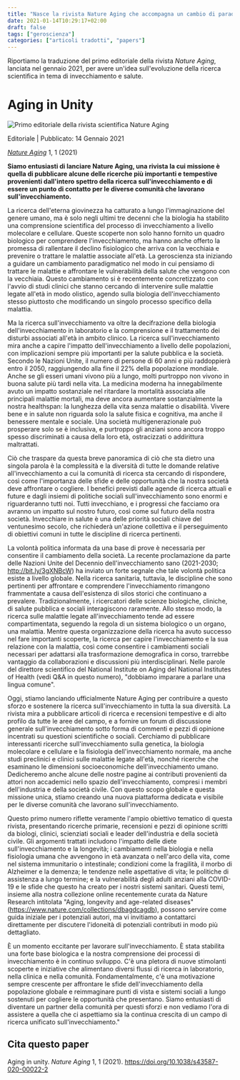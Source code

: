 ```yaml
---
title: "Nasce la rivista Nature Aging che accompagna un cambio di paradigma nella lotta alle malattie"
date: 2021-01-14T10:29:17+02:00
draft: false
tags: ["geroscienza"]
categories: ["articoli tradotti", "papers"]
---
```


Riportiamo la traduzione del primo editoriale della rivista _Nature Aging_, lanciata nel gennaio 2021, per avere un'idea sull'evoluzione della ricerca scientifica in tema di invecchiamento e salute.

# Aging in Unity

![Primo editoriale della rivista scientifica Nature Aging](/rjevolution/images/papers/aging-in-unity.png)

Editoriale | Pubblicato: 14 Gennaio 2021

_[Nature Aging](https://www.nature.com/nataging)_ 1, 1 (2021)

**Siamo entusiasti di lanciare Nature Aging, una rivista la cui missione è quella di pubblicare alcune delle ricerche più importanti e tempestive provenienti dall'intero spettro della ricerca sull'invecchiamento e di essere un punto di contatto per le diverse comunità che lavorano sull'invecchiamento.**

La ricerca dell'eterna giovinezza ha catturato a lungo l'immaginazione del genere umano, ma è solo negli ultimi tre decenni che la biologia ha stabilito una comprensione scientifica del processo di invecchiamento a livello molecolare e cellulare. Queste scoperte non solo hanno fornito un quadro biologico per comprendere l'invecchiamento, ma hanno anche offerto la promessa di rallentare il declino fisiologico che arriva con la vecchiaia e prevenire o trattare le malattie associate all'età. La geroscienza sta iniziando a guidare un cambiamento paradigmatico nel modo in cui pensiamo di trattare le malattie e affrontare le vulnerabilità della salute che vengono con la vecchiaia. Questo cambiamento si è recentemente concretizzato con l'avvio di studi clinici che stanno cercando di intervenire sulle malattie legate all'età in modo olistico, agendo sulla biologia dell'invecchiamento stesso piuttosto che modificando un singolo processo specifico della malattia.

Ma la ricerca sull'invecchiamento va oltre la decifrazione della biologia dell'invecchiamento in laboratorio e la comprensione e il trattamento dei disturbi associati all'età in ambito clinico. La ricerca sull'invecchiamento mira anche a capire l'impatto dell'invecchiamento a livello delle popolazioni, con implicazioni sempre più importanti per la salute pubblica e la società. Secondo le Nazioni Unite, il numero di persone di 60 anni e più raddoppierà entro il 2050, raggiungendo alla fine il 22% della popolazione mondiale. Anche se gli esseri umani vivono più a lungo, molti purtroppo non vivono in buona salute più tardi nella vita. La medicina moderna ha innegabilmente avuto un impatto sostanziale nel ritardare la mortalità associata alle principali malattie mortali, ma deve ancora aumentare sostanzialmente la nostra healthspan: la lunghezza della vita senza malattie o disabilità. Vivere bene e in salute non riguarda solo la salute fisica e cognitiva, ma anche il benessere mentale e sociale. Una società multigenerazionale può prosperare solo se è inclusiva, e purtroppo gli anziani sono ancora troppo spesso discriminati a causa della loro età, ostracizzati o addirittura maltrattati.

Ciò che traspare da questa breve panoramica di ciò che sta dietro una singola parola è la complessità e la diversità di tutte le domande relative all'invecchiamento a cui la comunità di ricerca sta cercando di rispondere, così come l'importanza delle sfide e delle opportunità che la nostra società deve affrontare o cogliere. I benefici previsti dalle agende di ricerca attuali e future e dagli insiemi di politiche sociali sull'invecchiamento sono enormi e riguarderanno tutti noi. Tutti invecchiano, e i progressi che facciamo ora avranno un impatto sul nostro futuro, così come sul futuro della nostra società. Invecchiare in salute è una delle priorità sociali chiave del ventunesimo secolo, che richiederà un'azione collettiva e il perseguimento di obiettivi comuni in tutte le discipline di ricerca pertinenti.

La volontà politica informata da una base di prove è necessaria per consentire il cambiamento della società. La recente proclamazione da parte delle Nazioni Unite del Decennio dell'invecchiamento sano (2021-2030; http://bit.ly/3gXNBcW) ha inviato un forte segnale che tale volontà politica esiste a livello globale. Nella ricerca sanitaria, tuttavia, le discipline che sono pertinenti per affrontare e comprendere l'invecchiamento rimangono frammentate a causa dell'esistenza di silos storici che continuano a prevalere. Tradizionalmente, i ricercatori delle scienze biologiche, cliniche, di salute pubblica e sociali interagiscono raramente. Allo stesso modo, la ricerca sulle malattie legate all'invecchiamento tende ad essere compartimentata, seguendo la regola di un sistema biologico o un organo, una malattia. Mentre questa organizzazione della ricerca ha avuto successo nel fare importanti scoperte, la ricerca per capire l'invecchiamento e la sua relazione con la malattia, così come consentire i cambiamenti sociali necessari per adattarsi alla trasformazione demografica in corso, trarrebbe vantaggio da collaborazioni e discussioni più interdisciplinari. Nelle parole del direttore scientifico del National Institute on Aging del National Institutes of Health (vedi Q&A in questo numero), "dobbiamo imparare a parlare una lingua comune".

Oggi, stiamo lanciando ufficialmente Nature Aging per contribuire a questo sforzo e sostenere la ricerca sull'invecchiamento in tutta la sua diversità. La rivista mira a pubblicare articoli di ricerca e recensioni tempestive e di alto profilo da tutte le aree del campo, e a fornire un forum di discussione generale sull'invecchiamento sotto forma di commenti e pezzi di opinione incentrati su questioni scientifiche o sociali. Cerchiamo di pubblicare interessanti ricerche sull'invecchiamento sulla genetica, la biologia molecolare e cellulare e la fisiologia dell'invecchiamento normale, ma anche studi preclinici e clinici sulle malattie legate all'età, nonché ricerche che esaminano le dimensioni socioeconomiche dell'invecchiamento umano. Dedicheremo anche alcune delle nostre pagine ai contributi provenienti da attori non accademici nello spazio dell'invecchiamento, compresi i membri dell'industria e della società civile. Con questo scopo globale e questa missione unica, stiamo creando una nuova piattaforma dedicata e visibile per le diverse comunità che lavorano sull'invecchiamento.

Questo primo numero riflette veramente l'ampio obiettivo tematico di questa rivista, presentando ricerche primarie, recensioni e pezzi di opinione scritti da biologi, clinici, scienziati sociali e leader dell'industria e della società civile. Gli argomenti trattati includono l'impatto delle diete sull'invecchiamento e la longevità; i cambiamenti nella biologia e nella fisiologia umana che avvengono in età avanzata o nell'arco della vita, come nel sistema immunitario o intestinale; condizioni come la fragilità, il morbo di Alzheimer e la demenza; le tendenze nelle aspettative di vita; le politiche di assistenza a lungo termine; e la vulnerabilità degli adulti anziani alla COVID-19 e le sfide che questo ha creato per i nostri sistemi sanitari. Questi temi, insieme alla nostra collezione online recentemente curata da Nature Research intitolata "Aging, longevity and age-related diseases" (https://www.nature.com/collections/dbagdcagdb), possono servire come guida iniziale per i potenziali autori, ma vi invitiamo a contattarci direttamente per discutere l'idoneità di potenziali contributi in modo più dettagliato.

È un momento eccitante per lavorare sull'invecchiamento. È stata stabilita una forte base biologica e la nostra comprensione dei processi di invecchiamento è in continuo sviluppo. C'è una pletora di nuove stimolanti scoperte e iniziative che alimentano diversi flussi di ricerca in laboratorio, nella clinica e nella comunità. Fondamentalmente, c'è una motivazione sempre crescente per affrontare le sfide dell'invecchiamento della popolazione globale e reimmaginare punti di vista e sistemi sociali a lungo sostenuti per cogliere le opportunità che presentano. Siamo entusiasti di diventare un partner della comunità per questi sforzi e non vediamo l'ora di assistere a quella che ci aspettiamo sia la continua crescita di un campo di ricerca unificato sull'invecchiamento."

## Cita questo paper

Aging in unity. _Nature Aging_ 1, 1 (2021). https://doi.org/10.1038/s43587-020-00022-2
